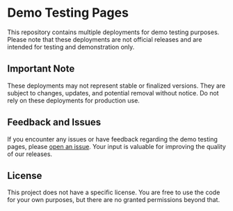 # Demo Testing Pages

This repository contains multiple deployments for demo testing purposes. Please note that these deployments are not official releases and are intended for testing and demonstration only.

## Important Note

These deployments may not represent stable or finalized versions. They are subject to changes, updates, and potential removal without notice. Do not rely on these deployments for production use.

## Feedback and Issues

If you encounter any issues or have feedback regarding the demo testing pages, please [open an issue](https://github.com/yourusername/yourrepository/issues). Your input is valuable for improving the quality of our releases.

## License

This project does not have a specific license. You are free to use the code for your own purposes, but there are no granted permissions beyond that.
